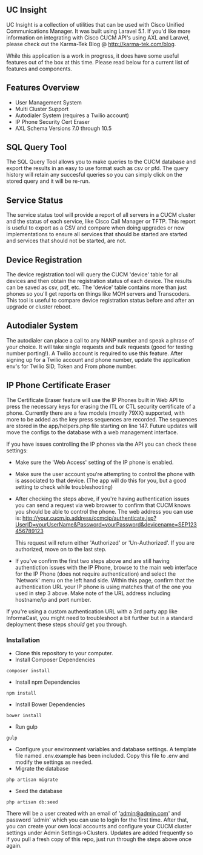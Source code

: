 ## UC Insight

UC Insight is a collection of utilities that can be used with Cisco Unified Communications Manager.  It was built using Laravel 5.1.  If you'd like more information on integrating with Cisco CUCM API's using AXL and Laravel, please check out the Karma-Tek Blog @ http://karma-tek.com/blog.

While this application is a work in progress, it does have some useful features out of the box at this time.  Please read below for a current list of features and components.

## Features Overview
- User Management System
- Multi Cluster Support
- Autodialer System (requires a Twilio account)
- IP Phone Security Cert Eraser
- AXL Schema Versions 7.0 through 10.5
 
## SQL Query Tool

The SQL Query Tool allows you to make queries to the CUCM database and export the results in an easy to use format such as csv or pfd.  The query history will retain any succesful queries so you can simply click on the stored query and it will be re-run.

## Service Status

The service status tool will provide a report of all servers in a CUCM cluster and the status of each service, like Cisco Call Manager or TFTP.  This report is useful to export as a CSV and compare when doing upgrades or new implementations to ensure all services that should be started are started and services that should not be started, are not.

## Device Registration

The device registration tool will query the CUCM 'device' table for all devices and then obtain the registration status of each device.  The results can be saved as csv, pdf, etc.  The 'device' table contains more than just phones so you'll get reports on things like MOH servers and Transcoders.  This tool is useful to compare device registration status before and after an upgrade or cluster reboot.

## Autodialer System
The autodialer can place a call to any NANP number and speak a phrase of your choice.  It will take single requests and bulk requests (good for testing number porting!).  A Twilio account is required to use this feature.  After signing up for a Twilio account and phone number, update the application env's for Twilio SID, Token and From phone number.

## IP Phone Certificate Eraser
The Certificate Eraser feature will use the IP Phones built in Web API to press the necessary keys for erasing the ITL or CTL security certificate of a phone.  Currently there are a few models (mostly 79XX) supported, with more to be added as the key press sequences are recorded.  The sequences are stored in the app/helpers.php file starting on line 147.  Future updates will move the configs to the database with a web management interface.

If you have issues controlling the IP phones via the API you can check these settings:

* Make sure the 'Web Access' setting of the IP phone is enabled.
* Make sure the user account you're attempting to control the phone with is associated to that device. (The app will do this for you, but a good setting to check while troubleshooting)
* After checking the steps above, if you're having authentication issues you can send a request via web browser to confirm that CUCM knows you should be able to control the phone.  The web address you can use is:
	http://your.cucm.ip.address/ccmcip/authenticate.jsp?UserID=yourUserName&Password=yourPassword&devicename=SEP123456789123

	This request will return either 'Authorized' or 'Un-Authorized'.  If you are authorized, move on to the last step.

* If you've confirm the first two steps above and are still having authentiction issues with the IP Phone, browse to the main web interface for the IP Phone (does not require authentication) and select the 'Network' menu on the left hand side.  Within this page, confirm that the authentication URL your IP phone is using matches that of the one you used in step 3 above.  Make note of the URL address including hostname/ip and port number.

If you're using a custom authentication URL with a 3rd party app like InformaCast, you might need to troubleshoot a bit further but in a standard deployment these steps *should* get you through.

### Installation

- Clone this repository to your computer.
- Install Composer Dependencies
~~~
composer install
~~~
- Install npm Dependencies
~~~
npm install
~~~
- Install Bower Dependencies
~~~
bower install
~~~
- Run gulp
~~~
gulp
~~~
- Configure your environment variables and database settings.  A template file named .env.example has been included.  Copy this file to .env and modify the settings as needed.
- Migrate the database
~~~
php artisan migrate
~~~
- Seed the database
~~~
php artisan db:seed
~~~

There will be a user created with an email of 'admin@admin.com' and password 'admin' which you can use to login for the first time.  After that, you can create your own local accounts and configure your CUCM cluster settings under Admin Settings->Clusters.
Updates are added frequently so if you pull a fresh copy of this repo, just run through the steps above once again.
